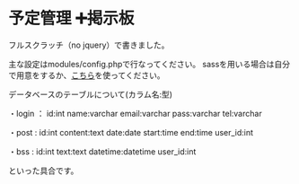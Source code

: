 # 予定管理 ➕掲示板
フルスクラッチ（no jquery）で書きました。

主な設定はmodules/config.phpで行なってください。
sassを用いる場合は自分で用意をするか、<a href="https://github.com/konia-s/auto-gulp">こちら</a>を使ってください。

データベースのテーブルについて(カラム名:型)

・login ： id:int name:varchar email:varchar pass:varchar tel:varchar

・post  : id:int content:text date:date start:time end:time user_id:int

・bss   : id:int text:text datetime:datetime user_id:int

といった具合です。

